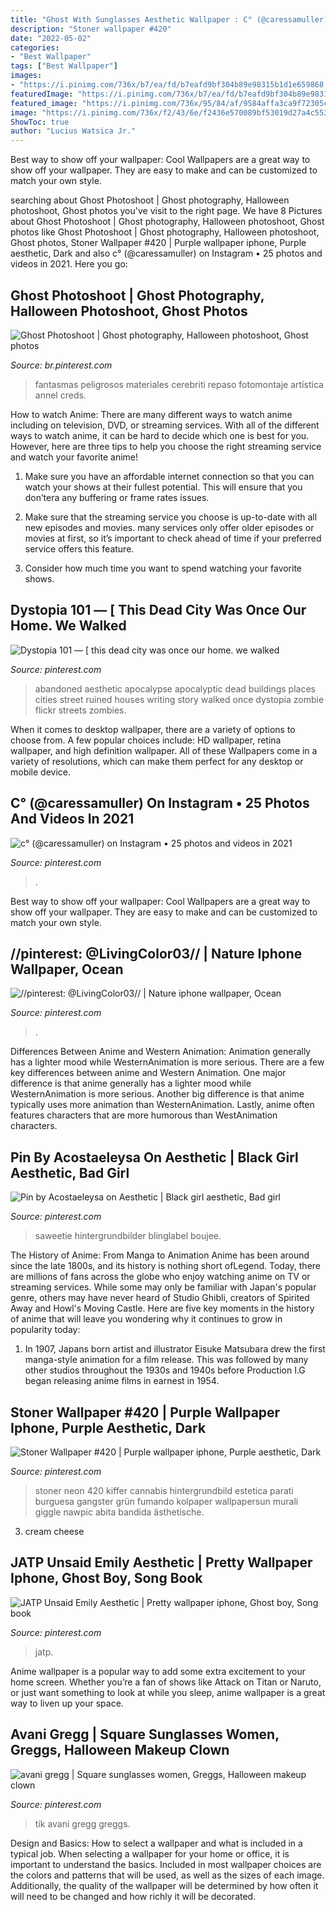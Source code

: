```yaml
---
title: "Ghost With Sunglasses Aesthetic Wallpaper : C° (@caressamuller) On Instagram • 25 Photos And Videos In 2021"
description: "Stoner wallpaper #420"
date: "2022-05-02"
categories:
- "Best Wallpaper"
tags: ["Best Wallpaper"]
images:
- "https://i.pinimg.com/736x/b7/ea/fd/b7eafd9bf304b89e98315b1d1e659868.jpg"
featuredImage: "https://i.pinimg.com/736x/b7/ea/fd/b7eafd9bf304b89e98315b1d1e659868.jpg"
featured_image: "https://i.pinimg.com/736x/95/84/af/9584affa3ca9f72305cec83ac22a97fd.jpg"
image: "https://i.pinimg.com/736x/f2/43/6e/f2436e570089bf53019d27a4c5536e40.jpg"
ShowToc: true
author: "Lucius Watsica Jr."
---
```



Best way to show off your wallpaper:
Cool Wallpapers are a great way to show off your wallpaper. They are easy to make and can be customized to match your own style.

	

		
searching about Ghost Photoshoot | Ghost photography, Halloween photoshoot, Ghost photos you've visit to the right page. We have 8 Pictures about Ghost Photoshoot | Ghost photography, Halloween photoshoot, Ghost photos like Ghost Photoshoot | Ghost photography, Halloween photoshoot, Ghost photos, Stoner Wallpaper #420 | Purple wallpaper iphone, Purple aesthetic, Dark and also c° (@caressamuller) on Instagram • 25 photos and videos in 2021. Here you go:
		
    
## Ghost Photoshoot | Ghost Photography, Halloween Photoshoot, Ghost Photos

<img loading=lazy src="https://i.pinimg.com/736x/f2/43/6e/f2436e570089bf53019d27a4c5536e40.jpg" onerror="this.onerror=null;this.src='https://tse1.mm.bing.net/th?id=OIP.JxBYG6wbIJIv5u10IMSUPQHaLH&amp;pid=15.1';" alt="Ghost Photoshoot | Ghost photography, Halloween photoshoot, Ghost photos">

_Source: br.pinterest.com_

>fantasmas peligrosos materiales cerebriti repaso fotomontaje artística annel creds. 

	

How to watch Anime: There are many different ways to watch anime including on television, DVD, or streaming services.
With all of the different ways to watch anime, it can be hard to decide which one is best for you. However, here are three tips to help you choose the right streaming service and watch your favorite anime!
1. Make sure you have an affordable internet connection so that you can watch your shows at their fullest potential. This will ensure that you don’tera any buffering or frame rates issues.

2. Make sure that the streaming service you choose is up-to-date with all new episodes and movies. many services only offer older episodes or movies at first, so it’s important to check ahead of time if your preferred service offers this feature.

3. Consider how much time you want to spend watching your favorite shows.

    
## Dystopia 101 — [ This Dead City Was Once Our Home. We Walked

<img loading=lazy src="https://i.pinimg.com/736x/b7/ea/fd/b7eafd9bf304b89e98315b1d1e659868.jpg" onerror="this.onerror=null;this.src='https://tse3.mm.bing.net/th?id=OIP.8wsqABN6iLIZlbcWyNVzBQHaJb&amp;pid=15.1';" alt="Dystopia 101 — [ this dead city was once our home. we walked">

_Source: pinterest.com_

>abandoned aesthetic apocalypse apocalyptic dead buildings places cities street ruined houses writing story walked once dystopia zombie flickr streets zombies. 

	

When it comes to desktop wallpaper, there are a variety of options to choose from. A few popular choices include: HD wallpaper, retina wallpaper, and high definition wallpaper. All of these Wallpapers come in a variety of resolutions, which can make them perfect for any desktop or mobile device. 

    
## C° (@caressamuller) On Instagram • 25 Photos And Videos In 2021

<img loading=lazy src="https://i.pinimg.com/736x/c4/83/1b/c4831b8c44c9af9755bfee2147e04338.jpg" onerror="this.onerror=null;this.src='https://tse4.mm.bing.net/th?id=OIP.SDuWW2cDdrVbgruW_OwsDAHaJ3&amp;pid=15.1';" alt="c° (@caressamuller) on Instagram • 25 photos and videos in 2021">

_Source: pinterest.com_

>. 

	

Best way to show off your wallpaper:
Cool Wallpapers are a great way to show off your wallpaper. They are easy to make and can be customized to match your own style.

    
## //pinterest: @LivingColor03// | Nature Iphone Wallpaper, Ocean

<img loading=lazy src="https://i.pinimg.com/originals/b0/46/7c/b0467c62a1364779684fabf326c2da51.jpg" onerror="this.onerror=null;this.src='https://tse1.mm.bing.net/th?id=OIP.wVdqtmgSSy2wNWXR8cstEgHaNL&amp;pid=15.1';" alt="//pinterest: @LivingColor03// | Nature iphone wallpaper, Ocean">

_Source: pinterest.com_

>. 

	

Differences Between Anime and Western Animation: Animation generally has a lighter mood while WesternAnimation is more serious.
There are a few key differences between anime and Western Animation. One major difference is that anime generally has a lighter mood while WesternAnimation is more serious. Another big difference is that anime typically uses more animation than WesternAnimation. Lastly, anime often features characters that are more humorous than WestAnimation characters.

    
## Pin By Acostaeleysa On Aesthetic | Black Girl Aesthetic, Bad Girl

<img loading=lazy src="https://i.pinimg.com/736x/95/84/af/9584affa3ca9f72305cec83ac22a97fd.jpg" onerror="this.onerror=null;this.src='https://tse3.mm.bing.net/th?id=OIP.jfbSspm-CpY2hbcfFc5vrQHaNL&amp;pid=15.1';" alt="Pin by Acostaeleysa on Aesthetic | Black girl aesthetic, Bad girl">

_Source: pinterest.com_

>saweetie hintergrundbilder blinglabel boujee. 

	

The History of Anime: From Manga to Animation
Anime has been around since the late 1800s, and its history is nothing short ofLegend. Today, there are millions of fans across the globe who enjoy watching anime on TV or streaming services. While some may only be familiar with Japan's popular genre, others may have never heard of Studio Ghibli, creators of Spirited Away and Howl's Moving Castle. Here are five key moments in the history of anime that will leave you wondering why it continues to grow in popularity today:
1) In 1907, Japans born artist and illustrator Eisuke Matsubara drew the first manga-style animation for a film release. This was followed by many other studios throughout the 1930s and 1940s before Production I.G began releasing anime films in earnest in 1954.

    
## Stoner Wallpaper #420 | Purple Wallpaper Iphone, Purple Aesthetic, Dark

<img loading=lazy src="https://i.pinimg.com/736x/2b/d3/4f/2bd34f67a06eaf78e16fe4ffa7f115c3.jpg" onerror="this.onerror=null;this.src='https://tse2.mm.bing.net/th?id=OIP.tG3H7GSnwmZkXgp1T1PQxQHaLH&amp;pid=15.1';" alt="Stoner Wallpaper #420 | Purple wallpaper iphone, Purple aesthetic, Dark">

_Source: pinterest.com_

>stoner neon 420 kiffer cannabis hintergrundbild estetica parati burguesa gangster grün fumando kolpaper wallpapersun murali giggle nawpic abita bandida ästhetische. 

	

3. cream cheese 

    
## JATP Unsaid Emily Aesthetic | Pretty Wallpaper Iphone, Ghost Boy, Song Book

<img loading=lazy src="https://i.pinimg.com/736x/96/3b/d9/963bd996a529ecc1805fd9d8758b6b7c.jpg" onerror="this.onerror=null;this.src='https://tse3.mm.bing.net/th?id=OIP.moB8E0QTfDSuUZ4xtz143QHaKq&amp;pid=15.1';" alt="JATP Unsaid Emily Aesthetic | Pretty wallpaper iphone, Ghost boy, Song book">

_Source: pinterest.com_

>jatp. 

	

Anime wallpaper is a popular way to add some extra excitement to your home screen. Whether you’re a fan of shows like Attack on Titan or Naruto, or just want something to look at while you sleep, anime wallpaper is a great way to liven up your space.

    
## Avani Gregg | Square Sunglasses Women, Greggs, Halloween Makeup Clown

<img loading=lazy src="https://i.pinimg.com/736x/19/9d/40/199d40a94d681d0645780822328bb8d0.jpg" onerror="this.onerror=null;this.src='https://tse1.mm.bing.net/th?id=OIP.yNRQn2AAQec9amMNYt0ujQHaMX&amp;pid=15.1';" alt="avani gregg | Square sunglasses women, Greggs, Halloween makeup clown">

_Source: pinterest.com_

>tik avani gregg greggs. 

	

Design and Basics: How to select a wallpaper and what is included in a typical job.
When selecting a wallpaper for your home or office, it is important to understand the basics. Included in most wallpaper choices are the colors and patterns that will be used, as well as the sizes of each image. Additionally, the quality of the wallpaper will be determined by how often it will need to be changed and how richly it will be decorated.

